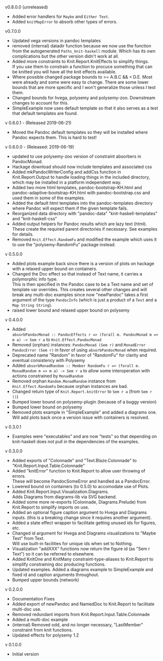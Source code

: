 v0.8.0.0 (unreleased)
* Added error handlers for ```Maybe``` and ```Either Text```.
* Added ```knitMapError``` to absorb other types of errors.

v0.7.0.0
* Updated vega versions in pandoc templates
* removed (internal) datadir function because we now use the function
from the autogenerated ```Paths_knit-haskell``` module.  Which has its own
complications but the other version didn't work at all.
* Added more constraints to Knit.Report.KnitEffects to simplify things.  
If you use them to constrain a function to procuce something that can be knitted
you will have all the knit effects available.
* Where possible changed package bounds to >= A.B.C && < D.E. Most were already and
some were easy to change.  There are some lower bounds that are more specific and I
won't generalize those unless I test them.
* Changed bounds for hvega, polysemy and polysemy-zoo. Downstream changes to account for this.
* SimpleExample now uses default template so that it also serves as a test that default templates are found.


v 0.6.0.1 - (Released 2019-06-21)
* Moved the Pandoc default templates so they will be installed where Pandoc expects them. This is hard to test!

v 0.6.0.0 - (Released: 2019-06-19)
* updated to use polysemy-zoo version of constraint absorbers in PandocMonad.
* Hackage download should now include templates and associated css
* Added mkPandocWriterConfig and addCss function in Knit.Report.Output to handle loading things in 
the included directory, which may be installed in a platform independent way.
* Added two more html templates, pandoc-bootstrap-KH.html and pandoc-adaptive-bootstrap-KH.html
with pandoc-bootstrap.css and used them in some of the examples.
* Added the default html templates into the pandoc-templates directory where Pandoc will expect
them if the given template fails.
* Reorganized data directory with "pandoc-data" "knit-haskell-templates" and "knit-haskell-css"
* Added output helpers for Pandoc results which are lazy text (html).  These create the
required parent directories if necessary. See examples for details.
* Removed ```Knit.Effect.RandomFu``` and modified the example which uses it to use the
"polysemy-RandomFu" package instead.

v 0.5.0.0
* Added plots example back since there is a version of plots on hackage with 
a relaxed upper bound on containers.
* Changed the Doc effect so that instead of Text name, it carries a polymorphic info type.  
This is then specified in the Pandoc case to be a Text name and set of template var overrides.
This creates several other changes and will break any multi-doc examples since now 
"newPandoc" takes a first argument of the type ```PandocInfo``` (which is just a 
product of a ```Text``` and a ```Map String String```).
* raised lower bound and relaxed upper bound on polysemy

v 0.4.0.0 
* Added  
```absorbPandocMonad :: PandocEffects r => (forall m. PandocMonad m => m a) -> Sem r a``` 
to ```Knit.Effect.PandocMonad```
* Removed (orphan) instances: ```PandocMonad (Sem r)``` and 
```MonadError PandocError (Sem r)``` in favor  of using 
```absorbPandocMonad``` when required.
* Deprecated name "Random" in favor of "RandomFu" for clarity and 
eventual consistency with Polysemy
* Added 
```absorbMonadRandom :: Member RandomFu r => (forall m. MonadRandom m => m a) -> Sem r a``` 
to allow some
interoperation with actions constrained by ```MonadRandom```
* Removed orphan ```Random.MonadRandom``` instance from 
```Knit.Effect.RandomFu``` because orphan instances are bad.
* Changed return type of ```Knit.Report.knitError``` to ```Sem r a``` 
(from ```Sem r ()```)
* Bumped lower bound on polysemy-plugin (because of a buggy version)
* Bumped lower bound on polysemy
* Removed plots example in "SimpleExample" and added a diagrams one.  
Will add plots back once a version issue  with containers is resolved.

v 0.3.0.1
* Examples were "executables" and are now "tests" so that depending on 
knit-haskell does not pull in the dependencies of the examples.

v 0.3.0.0 
* Added exports of "Colonnade" and "Text.Blaze.Colonnade" to 
"Knit.Report.Input.Table.Colonnade"
* Added "knitError" function to Knit.Report to allow user throwing of errors.  
These will become PandocSomeError and handled as a PandocError.
* Lowered bound on containers (to 0.5.0) to accomodate use of Plots.
* Added Knit.Report.Input.Visualization.Diagrams.  
Adds Diagrams from diagrams-lib via SVG backend.
* Added some more re-exports (Colonnade, Diagrams.Prelude) 
from Knit.Report to simplify imports on use.
* Added an optional figure caption argument to Hvega and Diagrams inputs. 
(this is a breaking change since it requires another argument).
* Added a state effect wrapper to facilitate getting unused ids for figures, etc.
* Changed id argument for Hvega and Diagrams 
visualizations to "Maybe Text" from Text.  
Will use built-in facilities for unique ids when set to Nothing.
* Visualization "addXXX" functions now return the figure id (as "Sem r Text") 
so it can be referred to elsewhere.
* Added KnitOne and KnitMany constraint-type-aliases to Knit.Report 
to simplify constraining doc producing functions.
* Updated examples.  Added a diagrams example to SimpleExample 
and fixed id and caption arguments throughout.
* Bumped upper bounds (network)

v 0.2.0.0
* Documentation Fixes
* Added export of newPandoc and NamedDoc to Knit.Report to 
facilitate multi-doc use.
* Removed redundant imports from Knit.Report.Input.Table.Colonnade
* Added a multi-doc example
* (internal) Removed odd, and no longer necessary, "LastMember" 
constraint from knit functions. 
* Updated effects for polysemy 1.2

v 0.1.0.0  
* Initial version

